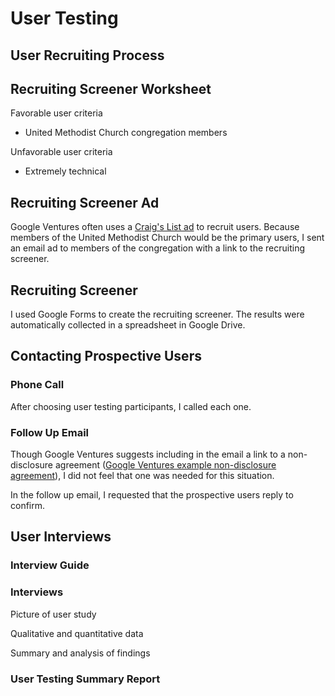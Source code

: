 # User Testing

## User Recruiting Process

## Recruiting Screener Worksheet

Favorable user criteria 
* United Methodist Church congregation members

Unfavorable user criteria
* Extremely technical

## Recruiting Screener Ad
Google Ventures often uses a [Craig's List ad](http://www.gv.com/wp-content/uploads/2014/07/Google-Ventures-Research-Sprint-Sample-Craigslist-ad.png) to recruit users. Because members of the United Methodist Church would be the primary users, I sent an email ad to members of the congregation with a link to the recruiting screener. 

## Recruiting Screener
I used Google Forms to create the recruiting screener. The results were automatically collected in a spreadsheet in Google Drive. 

## Contacting Prospective Users

### Phone Call
After choosing user testing participants, I called each one. 

### Follow Up Email

Though Google Ventures suggests including in the email a link to a non-disclosure agreement ([Google Ventures example non-disclosure agreement](http://www.gv.com/wp-content/uploads/2014/07/Google-Ventures-Research-Sprint-Sample-NDA.pdf)), I did not feel that one was needed for this situation. 

In the follow up email, I requested that the prospective users reply to confirm. 

## User Interviews

### Interview Guide

### Interviews
Picture of user study

Qualitative and quantitative data

Summary and analysis of findings

### User Testing Summary Report



